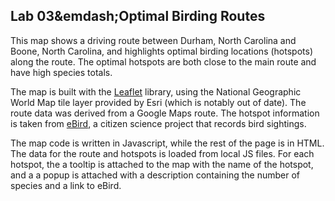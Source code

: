 ## Lab 03&emdash;Optimal Birding Routes

This map shows a driving route between Durham, North Carolina and Boone, North Carolina, and highlights optimal birding locations (hotspots) along the route.
The optimal hotspots are both close to the main route and have high species totals.

The map is built with the [Leaflet](https://leafletjs.com) library, using the National Geographic World Map tile layer provided by Esri (which is notably out of date).
The route data was derived from a Google Maps route.
The hotspot information is taken from [eBird](https://ebird.org), a citizen science project that records bird sightings.

The map code is written in Javascript, while the rest of the page is in HTML.
The data for the route and hotspots is loaded from local JS files.
For each hotspot, the a tooltip is attached to the map with the name of the hotspot, and a a popup is attached with a description containing the number of species and a link to eBird.

